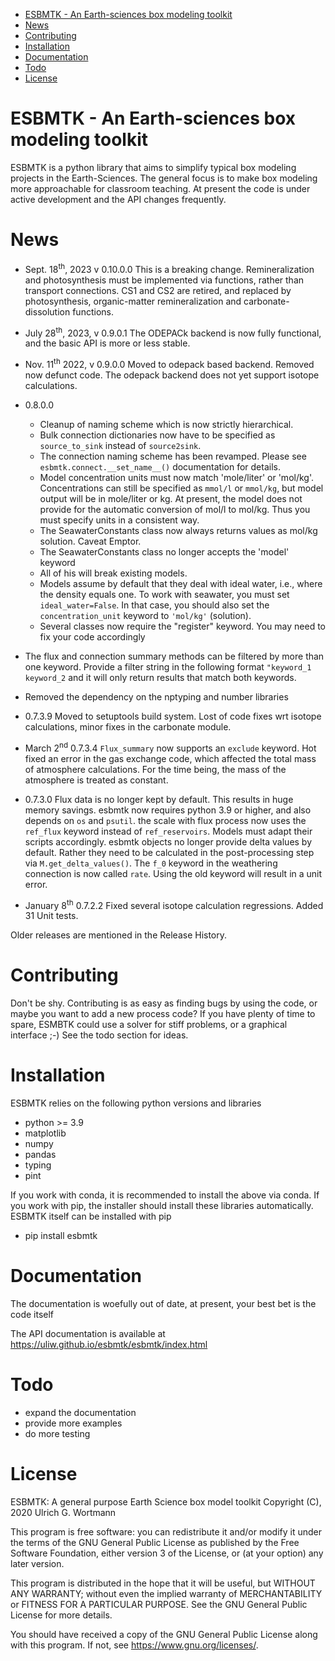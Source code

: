 - [ESBMTK - An Earth-sciences box modeling toolkit](#org88ac966)
- [News](#org828deb0)
- [Contributing](#orgbc7ac65)
- [Installation](#orgf7672da)
- [Documentation](#org9cc1016)
- [Todo](#org273f938)
- [License](#org172d8fa)


<a id="org88ac966"></a>

# ESBMTK - An Earth-sciences box modeling toolkit

ESBMTK is a python library that aims to simplify typical box modeling projects in the Earth-Sciences. The general focus is to make box modeling more approachable for classroom teaching. At present the code is under active development and the API changes frequently.


<a id="org828deb0"></a>

# News

-   Sept. 18<sup>th</sup>, 2023 v 0.10.0.0 This is a breaking change. Remineralization and photosynthesis must be implemented via functions, rather than transport connections. CS1 and CS2 are retired, and replaced by photosynthesis, organic-matter remineralization and carbonate-dissolution functions.

-   July 28<sup>th</sup>, 2023, v 0.9.0.1 The ODEPACk backend is now fully functional, and the basic API is more or less stable.

-   Nov. 11<sup>th</sup> 2022, v 0.9.0.0 Moved to odepack based backend. Removed now defunct code. The odepack backend does not yet support isotope calculations.

-   0.8.0.0
    -   Cleanup of naming scheme which is now strictly hierarchical.
    -   Bulk connection dictionaries now have to be specified as `source_to_sink` instead of `source2sink`.
    -   The connection naming scheme has been revamped. Please see `esbmtk.connect.__set_name__()` documentation for details.
    -   Model concentration units must now match 'mole/liter' or 'mol/kg'. Concentrations can still be specified as `mmol/l` or `mmol/kg`, but model output will be in mole/liter or kg. At present, the model does not provide for the automatic conversion of mol/l to mol/kg. Thus you must specify units in a consistent way.
    -   The SeawaterConstants class now always returns values as mol/kg solution. Caveat Emptor.
    -   The SeawaterConstants class no longer accepts the 'model' keyword
    -   All of his will break existing models.
    -   Models assume by default that they deal with ideal water, i.e., where the density equals one. To work with seawater, you must set `ideal_water=False`. In that case, you should also set the `concentration_unit` keyword to `'mol/kg'` (solution).
    -   Several classes now require the "register" keyword. You may need to fix your code accordingly

-   The flux and connection summary methods can be filtered by more than one keyword. Provide a filter string in the following format `"keyword_1 keyword_2` and it will only return results that match both keywords.
-   Removed the dependency on the nptyping and number libraries

-   0.7.3.9 Moved to setuptools build system. Lost of code fixes wrt isotope calculations, minor fixes in the carbonate module.

-   March 2<sup>nd</sup> 0.7.3.4 `Flux_summary` now supports an `exclude` keyword. Hot fixed an error in the gas exchange code, which affected the total mass of atmosphere calculations. For the time being, the mass of the atmosphere is treated as constant.

-   0.7.3.0 Flux data is no longer kept by default. This results in huge memory savings. esbmtk now requires python 3.9 or higher, and also depends on `os` and `psutil`. the scale with flux process now uses the `ref_flux` keyword instead of `ref_reservoirs`. Models must adapt their scripts accordingly. esbmtk objects no longer provide delta values by default. Rather they need to be calculated in the post-processing step via `M.get_delta_values()`. The `f_0` keyword in the weathering connection is now called `rate`. Using the old keyword will result in a unit error.

-   January 8<sup>th</sup> 0.7.2.2 Fixed several isotope calculation regressions. Added 31 Unit tests.

Older releases are mentioned in the Release History.


<a id="orgbc7ac65"></a>

# Contributing

Don't be shy. Contributing is as easy as finding bugs by using the code, or maybe you want to add a new process code? If you have plenty of time to spare, ESMBTK could use a solver for stiff problems, or a graphical interface ;-) See the todo section for ideas.


<a id="orgf7672da"></a>

# Installation

ESBMTK relies on the following python versions and libraries

-   python >= 3.9
-   matplotlib
-   numpy
-   pandas
-   typing
-   pint

If you work with conda, it is recommended to install the above via conda. If you work with pip, the installer should install these libraries automatically. ESBMTK itself can be installed with pip

-   pip install esbmtk


<a id="org9cc1016"></a>

# Documentation

The documentation is woefully out of date, at present, your best bet is the code itself

The API documentation is available at <https://uliw.github.io/esbmtk/esbmtk/index.html>


<a id="org273f938"></a>

# Todo

-   expand the documentation
-   provide more examples
-   do more testing


<a id="org172d8fa"></a>

# License

ESBMTK: A general purpose Earth Science box model toolkit Copyright (C), 2020 Ulrich G. Wortmann

This program is free software: you can redistribute it and/or modify it under the terms of the GNU General Public License as published by the Free Software Foundation, either version 3 of the License, or (at your option) any later version.

This program is distributed in the hope that it will be useful, but WITHOUT ANY WARRANTY; without even the implied warranty of MERCHANTABILITY or FITNESS FOR A PARTICULAR PURPOSE. See the GNU General Public License for more details.

You should have received a copy of the GNU General Public License along with this program. If not, see <https://www.gnu.org/licenses/>.